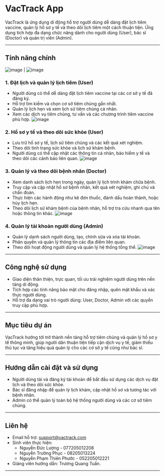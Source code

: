 # VacTrack App

VacTrack là ứng dụng di động hỗ trợ người dùng dễ dàng đặt lịch tiêm vaccine, quản lý hồ sơ y tế và theo dõi lịch tiêm một cách thuận tiện. Ứng dụng tích hợp đa dạng chức năng dành cho người dùng (User), bác sĩ (Doctor) và quản trị viên (Admin).

---

## Tính năng chính
![image](https://github.com/user-attachments/assets/62983d09-7b18-4dcd-bd79-1bbce8b6f1a3) | ![image](https://github.com/user-attachments/assets/127594fb-ffd0-4461-b0cc-95c32730b975)



### 1. Đặt lịch và quản lý lịch tiêm (User)
- Người dùng có thể dễ dàng đặt lịch tiêm vaccine tại các cơ sở y tế đã đăng ký.
- Hỗ trợ tìm kiếm và chọn cơ sở tiêm chủng gần nhất.
- Quản lý lịch hẹn và xem lịch sử tiêm chủng cá nhân.
- Xem các dịch vụ tiêm chủng, tư vấn và các chương trình tiêm vaccine phù hợp.
  ![image](https://github.com/user-attachments/assets/b22c6803-fe69-4de1-9293-6299827af17c)


### 2. Hồ sơ y tế và theo dõi sức khỏe (User)
- Lưu trữ hồ sơ y tế, lịch sử tiêm chủng và các kết quả xét nghiệm.
- Theo dõi tình trạng sức khỏe và lịch sử khám bệnh.
- Người dùng có thể cập nhật các thông tin cá nhân, bảo hiểm y tế và theo dõi các cảnh báo liên quan.
 ![image](https://github.com/user-attachments/assets/73670746-7660-4538-95c7-b5ce4c923362)


### 3. Quản lý và theo dõi bệnh nhân (Doctor)
- Xem danh sách lịch hẹn trong ngày, quản lý lịch trình khám chữa bệnh.
- Truy cập và cập nhật hồ sơ bệnh nhân, kết quả xét nghiệm, ghi chú và chẩn đoán.
- Thực hiện các hành động như kê đơn thuốc, đánh dấu hoàn thành, hoặc hủy lịch hẹn.
- Theo dõi lịch sử khám bệnh của bệnh nhân, hỗ trợ tra cứu nhanh qua tên hoặc thông tin khác.
  ![image](https://github.com/user-attachments/assets/dfc259ed-cf81-45f7-8e4e-e30da217e02b)


### 4. Quản lý tài khoản người dùng (Admin)
- Quản lý danh sách người dùng, tạo, chỉnh sửa và xóa tài khoản.
- Phân quyền và quản lý thông tin các địa điểm liên quan.
- Theo dõi hoạt động người dùng và quản lý hệ thống tổng thể.
  ![image](https://github.com/user-attachments/assets/6a69fb2f-e7f8-4ea7-8ba0-cf9c3c0e62fa)


---

## Công nghệ sử dụng
- Giao diện thân thiện, trực quan, tối ưu trải nghiệm người dùng trên nền tảng di động.
- Tích hợp các tính năng bảo mật cho đăng nhập, quên mật khẩu và xác thực người dùng.
- Hỗ trợ đa dạng vai trò người dùng: User, Doctor, Admin với các quyền truy cập phù hợp.

---

## Mục tiêu dự án
VacTrack hướng tới trở thành nền tảng hỗ trợ tiêm chủng và quản lý hồ sơ y tế thông minh, giúp người dân thuận tiện tiếp cận dịch vụ y tế, giảm thiểu thủ tục và tăng hiệu quả quản lý cho các cơ sở y tế cũng như bác sĩ.

---

## Hướng dẫn cài đặt và sử dụng
- Người dùng tải và đăng ký tài khoản để bắt đầu sử dụng các dịch vụ đặt lịch và theo dõi sức khỏe.
- Bác sĩ đăng nhập để quản lý lịch khám, cập nhật hồ sơ và tương tác với bệnh nhân.
- Admin có thể quản lý toàn bộ hệ thống người dùng và các cơ sở tiêm chủng.

---

## Liên hệ
- Email hỗ trợ: support@vactrack.com
- Sinh viên thực hiện:
  + Nguyễn Đức Lượng - 077205012208
  + Nguyễn Trường Phục - 08205013224
  + Nguyễn Phạm Thiên Phước - 052205012221
- Giảng viên hướng dẫn: Trương Quang Tuấn.
---
